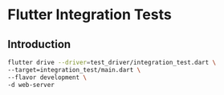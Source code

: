 # Flutter Integration Tests

## Introduction


```sh
flutter drive --driver=test_driver/integration_test.dart \
--target=integration_test/main.dart \
--flavor development \
-d web-server
```